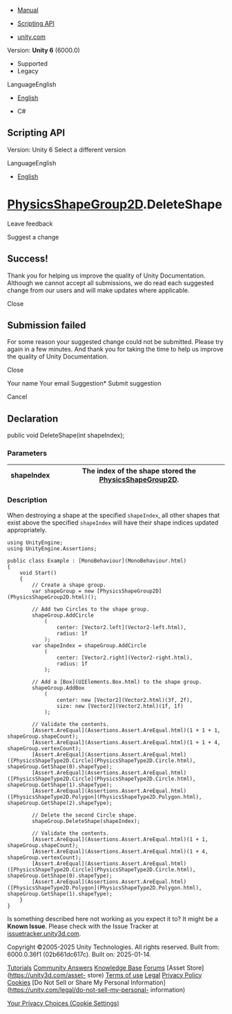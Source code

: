 [ ]()

  * [Manual](../Manual/index.html)
  * [Scripting API](../ScriptReference/index.html)

  * [unity.com](https://unity.com/)

Version: **Unity 6** (6000.0)

  * Supported
  * Legacy

LanguageEnglish

  * [English]()

  * C#

[ ](https://docs.unity3d.com)

## Scripting API

Version: Unity 6 Select a different version

LanguageEnglish

  * [English]()

#  [PhysicsShapeGroup2D](PhysicsShapeGroup2D.html).DeleteShape

Leave feedback

Suggest a change

## Success!

Thank you for helping us improve the quality of Unity Documentation. Although
we cannot accept all submissions, we do read each suggested change from our
users and will make updates where applicable.

Close

## Submission failed

For some reason your suggested change could not be submitted. Please <a>try
again</a> in a few minutes. And thank you for taking the time to help us
improve the quality of Unity Documentation.

Close

Your name Your email Suggestion* Submit suggestion

Cancel

[ ]()

## Declaration

public void DeleteShape(int shapeIndex);

### Parameters

shapeIndex | The index of the shape stored the [PhysicsShapeGroup2D](PhysicsShapeGroup2D.html).  
---|---  
  
### Description

When destroying a shape at the specified `shapeIndex`, all other shapes that
exist above the specified `shapeIndex` will have their shape indices updated
appropriately.

    
    
    using UnityEngine;
    using UnityEngine.Assertions;  
      
    public class Example : [MonoBehaviour](MonoBehaviour.html)
    {
        void Start()
        {
            // Create a shape group.
            var shapeGroup = new [PhysicsShapeGroup2D](PhysicsShapeGroup2D.html)();  
      
            // Add two Circles to the shape group.
            shapeGroup.AddCircle
                (
                    center: [Vector2.left](Vector2-left.html),
                    radius: 1f
                );
            var shapeIndex = shapeGroup.AddCircle
                (
                    center: [Vector2.right](Vector2-right.html),
                    radius: 1f
                );  
      
            // Add a [Box](UIElements.Box.html) to the shape group.
            shapeGroup.AddBox
                (
                    center: new [Vector2](Vector2.html)(3f, 2f),
                    size: new [Vector2](Vector2.html)(1f, 1f)
                );  
      
            // Validate the contents.
            [Assert.AreEqual](Assertions.Assert.AreEqual.html)(1 + 1 + 1, shapeGroup.shapeCount);
            [Assert.AreEqual](Assertions.Assert.AreEqual.html)(1 + 1 + 4, shapeGroup.vertexCount);
            [Assert.AreEqual](Assertions.Assert.AreEqual.html)([PhysicsShapeType2D.Circle](PhysicsShapeType2D.Circle.html), shapeGroup.GetShape(0).shapeType);
            [Assert.AreEqual](Assertions.Assert.AreEqual.html)([PhysicsShapeType2D.Circle](PhysicsShapeType2D.Circle.html), shapeGroup.GetShape(1).shapeType);
            [Assert.AreEqual](Assertions.Assert.AreEqual.html)([PhysicsShapeType2D.Polygon](PhysicsShapeType2D.Polygon.html), shapeGroup.GetShape(2).shapeType);  
      
            // Delete the second Circle shape.
            shapeGroup.DeleteShape(shapeIndex);  
      
            // Validate the contents.
            [Assert.AreEqual](Assertions.Assert.AreEqual.html)(1 + 1, shapeGroup.shapeCount);
            [Assert.AreEqual](Assertions.Assert.AreEqual.html)(1 + 4, shapeGroup.vertexCount);
            [Assert.AreEqual](Assertions.Assert.AreEqual.html)([PhysicsShapeType2D.Circle](PhysicsShapeType2D.Circle.html), shapeGroup.GetShape(0).shapeType);
            [Assert.AreEqual](Assertions.Assert.AreEqual.html)([PhysicsShapeType2D.Polygon](PhysicsShapeType2D.Polygon.html), shapeGroup.GetShape(1).shapeType);
        }
    }
    

Is something described here not working as you expect it to? It might be a
**Known Issue**. Please check with the Issue Tracker at
[issuetracker.unity3d.com](https://issuetracker.unity3d.com).

Copyright ©2005-2025 Unity Technologies. All rights reserved. Built from:
6000.0.36f1 (02b661dc617c). Built on: 2025-01-14.

[Tutorials](https://unity3d.com/learn) [Community
Answers](https://answers.unity3d.com) [Knowledge
Base](https://support.unity3d.com/hc/en-us)
[Forums](https://forum.unity3d.com) [Asset Store](https://unity3d.com/asset-
store) [Terms of use](https://docs.unity3d.com/Manual/TermsOfUse.html)
[Legal](https://unity.com/legal) [Privacy
Policy](https://unity.com/legal/privacy-policy)
[Cookies](https://unity.com/legal/cookie-policy) [Do Not Sell or Share My
Personal Information](https://unity.com/legal/do-not-sell-my-personal-
information)

[Your Privacy Choices (Cookie Settings)](javascript:void\(0\);)

